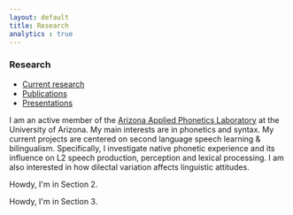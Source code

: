 ```yaml
---
layout: default
title: Research
analytics : true
---
```


### Research


<div class="tabbable">
    <ul class="nav nav-tabs" id="myTab">
        <li class="active">
            <a href="#current-research" data-toggle="tab">Current research</a>
        </li>
        <li class="">
            <a href="#publications" data-toggle="tab">Publications</a>
        </li>
        <li class="">
            <a href="#presentations" data-toggle="tab">Presentations</a>
        </li>
    </ul>
    <div class="tab-content">
        <div class="tab-pane active" id="current-research">
            <p>I am an active member of the <a alt="AAPL" href="https://sites.google.com/site/miquelsimonet/sports-lab-az" target='_new'><span class="showtooltip" title="AAPL webpage">Arizona Applied Phonetics Laboratory</span></a> at the University of Arizona. My main interests are in phonetics and syntax. My current projects are centered on second language speech learning &amp; bilingualism. Specifically, I investigate native phonetic experience and its influence on L2 speech production, perception and lexical processing. I am also interested in how dilectal variation affects linguistic attitudes.</p>
        </div>
        <div class="tab-pane" id="publications">
            <p>Howdy, I'm in Section 2.</p>
        </div>
        <div class="tab-pane" id="presentations">
            <p>Howdy, I'm in Section 3.</p>
        </div>
    </div>
</div>



<!-- Jquery -->
<script type="text/javascript" src="/bootstrap/js/jquery-1.7.2.min.js"></script>
<!-- Javascript -->
<script type="text/javascript" src="/bootstrap/js/bootstrap.min.js"></script>


<script type="text/javascript">  
        $(document).ready(function () {  
            $('.dropdown-toggle').dropdown();  
        });  
</script>  
